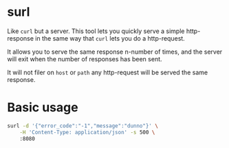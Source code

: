 # surl
Like `curl` but a server. This tool lets you quickly serve a simple http-response 
in the same way that `curl` lets you do a http-request.

It allows you to serve the same response n-number of times, and the server will 
exit when the number of responses has been sent.

It will not filer on `host` or `path` any http-request will be served the same 
response.


# Basic usage
```bash
surl -d '{"error_code":"-1","message":"dunno"}' \
    -H 'Content-Type: application/json' -s 500 \
    :8080
```
